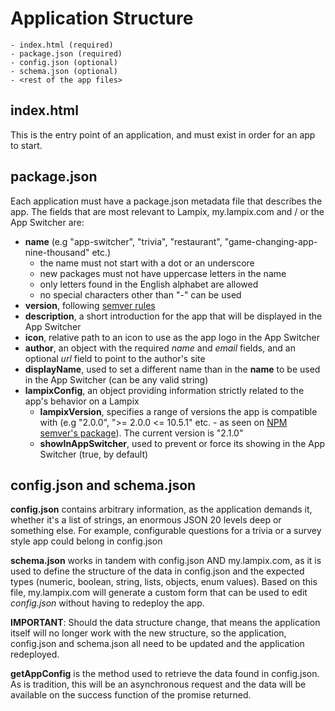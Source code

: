 # Application Structure

```
- index.html (required)
- package.json (required)
- config.json (optional)
- schema.json (optional)
- <rest of the app files>
```

## index.html

This is the entry point of an application, and must exist in order for an app to start.

## package.json

Each application must have a package.json metadata file that describes the app.
The fields that are most relevant to Lampix, my.lampix.com and / or the App Switcher are:

* **name** (e.g "app-switcher", "trivia", "restaurant", "game-changing-app-nine-thousand" etc.)
  * the name must not start with a dot or an underscore
  * new packages must not have uppercase letters in the name
  * only letters found in the English alphabet are allowed
  * no special characters other than "-" can be used
* **version**, following [semver rules](https://semver.org/)
* **description**, a short introduction for the app that will be displayed in the App Switcher
* **icon**, relative path to an icon to use as the app logo in the App Switcher
* **author**, an object with the required *name* and *email* fields, and an optional *url* field to point to the author's site
* **displayName**, used to set a different name than in the **name** to be used in the App Switcher (can be any valid string)
* **lampixConfig**, an object providing information strictly related to the app's behavior on a Lampix
  * **lampixVersion**, specifies a range of versions the app is compatible with (e.g "2.0.0", ">= 2.0.0 <= 10.5.1" etc. - as seen on [NPM semver's package](https://docs.npmjs.com/misc/semver#ranges)). The current version is "2.1.0"
  * **showInAppSwitcher**, used to prevent or force its showing in the App Switcher (true, by default)

## config.json and schema.json

**config.json** contains arbitrary information, as the application demands it, whether it's a list of strings, an enormous JSON 20 levels deep or something else. For example, configurable questions for a trivia or a survey style app could belong in config.json

**schema.json** works in tandem with config.json AND my.lampix.com, as it is used to define the structure of the data in config.json and the expected types (numeric, boolean, string, lists, objects, enum values). Based on this file, my.lampix.com will generate a custom form that can be used to edit *config.json* without having to redeploy the app.

**IMPORTANT**: Should the data structure change, that means the application itself will no longer work with the new structure, so the application, config.json and schema.json all need to be updated and the application redeployed.

**getAppConfig** is the method used to retrieve the data found in config.json. As is tradition, this will be an asynchronous request and the data will be available on the success function of the promise returned.
